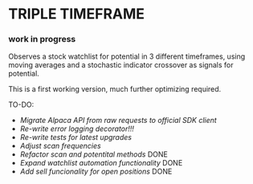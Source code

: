 # TRIPLE TIMEFRAME
### work in progress

Observes a stock watchlist for potential in 3 different timeframes, using moving averages and a 
stochastic indicator crossover as signals for potential.

This is a first working version, much further optimizing required.

TO-DO:

- *Migrate Alpaca API from raw requests to official SDK client*
- *Re-write error logging decorator!!!*
- *Re-write tests for latest upgrades*
- *Adjust scan frequencies*
- *Refactor scan and potentital methods* DONE
- *Expand watchlist automation functionality* DONE
- *Add sell funcionality for open positions* DONE